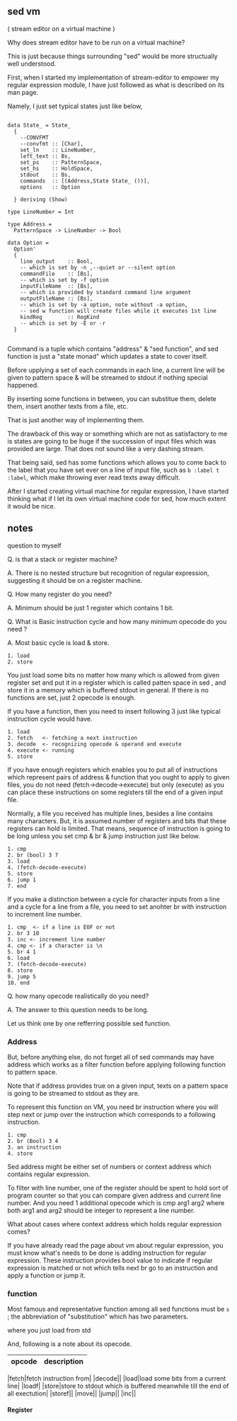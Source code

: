 

## sed vm
 ( stream editor on a virtual machine )

Why does stream editor have to be run on a virtual machine?

This is just because things surrounding "sed" would be more
structually well understood.


First, when I started my implementation of stream-editor to empower my regular
expression module, I have just followed as what is described on its man page.

Namely, I just set typical states just like below,


```

data State_ = State_
  {
    --CONVFMT
    --convfmt :: [Char],
    set_ln    :: LineNumber,
    left_text :: Bs, 
    set_ps    :: PatternSpace,
    set_hs    :: HoldSpace,
    stdout    :: Bs,
    commands  :: [(Address,State State_ ())],
    options   :: Option
    
  } deriving (Show)

type LineNumber = Int

type Address =
  PatternSpace -> LineNumber -> Bool

data Option =
  Option'
  {
    line_output    :: Bool,
    -- which is set by -n ,--quiet or --silent option
    commandFile    :: [Bs],
    -- which is set by -f option
    inputFileName  :: [Bs],
    -- which is provided by standard command line argument 
    outputFileName :: [Bs],
    -- which is set by -a option, note without -a option,
    -- sed w function will create files while it executes 1st line
    kindReg        :: RegKind
    -- which is set by -E or -r
  }


```

Command is a tuple which contains "address" & "sed function", and sed function is
just a "state monad" which updates a state to cover itself.

Before upplying a set of each commands in each line, a current line will be given to
pattern space & will be streamed to stdout if nothing special happened.

By inserting some functions in between, you can substitue them, delete them, insert another
texts from a file, etc.

That is just another way of implementing them.

The drawback of this way or something which are not as satisfactory to me is
states are going to be huge if the succession of input files which was provided are large.
That does not sound like a very dashing stream.

That being said, sed has some functions which allows you to come back to the label that you have
set ever on a line of input file, such as `b :label t :label`, which make throwing ever read texts away
difficult.


After I started creating virtual machine for regular expression, I have started thinking what if I
let its own virtual machine code for sed, how much extent it would be nice.


## notes

question to myself

Q. is that a stack or register machine?

A. There is no nested structure but recognition of regular expression, suggesting it should be on
   a register machine.

Q. How many register do you need?

A. Minimum should be just 1 register which contains 1 bit.

Q. What is Basic instruction cycle and how many minimum opecode do you need ?

A. Most basic cycle is load & store.

```
1. load
2. store
```

You just load some bits no matter how many which is allowed from given register set and put
it in a register which is called patten space in sed , and
store it in a memory which is buffered stdout in general.
If there is no functions are set, just 2 opecode is enough.

If you have a function, then you need to insert following 3 just like typical instruction cycle would have.

```
1. load
2. fetch   <- fetching a next instruction
3. decode  <- recognizing opecode & operand and execute
4. execute <- running 
5. store
```

If you have enough registers which enables you to put all of instructions which represent
pairs of address & function that you ought to apply to given files, you do not need
(fetch->decode->execute) but only (execute)
as you can place these instructions on some registers till the end of
a given input file.


Normally, a file you received has multiple lines, besides a line contains many characters.
But, it is assumed number of registers and bits that these registers can hold is limited.
That means, sequence of instruction is going to be long unless you set cmp & br & jump instruction
just like below.

```
1. cmp 
2. br (bool) 3 7
3. load
4. (fetch-decode-execute)
5. store
6. jump 1
7. end
```

If you make a distinction between a cycle for character inputs from a line and a cycle for a line from a file,
you need to set anohter br with instruction to increment line number.

```
1. cmp  <- if a line is EOF or not 
2. br 3 10 
3. inc <- increment line number
4. cmp <- if a character is \n
5. br 4 1
6. load
7. (fetch-decode-execute)
8. store
9. jump 5
10. end
```

Q. how many opecode realistically do you need?

A. The answer to this question needs to be long.

Let us think one by one refferring possible sed function.

### Address

But, before anything else, do not forget all of sed commands may have address which works
as a filter function before applying following function to pattern space.

Note that if address provides true on a given input, texts on a pattern space is going to be streamed
to stdout as they are.

To represent this function on VM, you need br instruction where you will step next or jump over the instruction
which corresponds to a following instruction.

```
1. cmp 
2. br (Bool) 3 4
3. an instruction
4. store
```

Sed address might be either set of numbers or context address which contains regular expression.

To filter with line number, one of the register should be spent to hold sort of program counter
so that you can compare given address and current line number. And you need 1 additional opecode which
is cmp arg1 arg2 where both arg1 and arg2 should be integer to represent a line number.

What about cases where context address which holds regular expression comes?

If you have already read the page about vm about regular expression,
you must know what's needs to be done is
adding instruction for regular expression.
These instruction provides bool value to indicate if regular expression is matched or not which tells next br go
to an instruction and apply a function or jump it.


### function

Most famous and representative function among all sed functions must be `s`
; the abbreviation of "substitution" which has two parameters.

where you just load from std


And, following is a note about its opecode.

|opcode|description|
|:-|:-|

|fetch|fetch instruction from|
|decode||
|load|load some bits from a current line|
|loadf|
|store|store to stdout which is buffered meanwhile till the end of all exectution|
|storef||
|move||
|jump||
|inc||


#### Register
